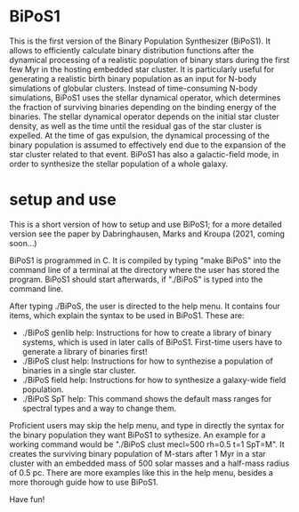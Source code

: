 # BiPoS1
This is the first version of the Binary Population Synthesizer (BiPoS1). It allows to efficiently calculate binary distribution functions after the dynamical processing of a realistic population of binary stars during the first few Myr in the hosting embedded star cluster. It is particularly useful for generating a realistic birth binary population as an input for N-body simulations of globular clusters. Instead of time-consuming N-body simulations, BiPoS1 uses the stellar dynamical operator, which determines the fraction of surviving binaries depending on the binding energy of the binaries. The stellar dynamical operator depends on the initial star cluster density, as well as the time until the residual gas of the star cluster is expelled.  At the time of gas expulsion, the dynamical processing of the binary population is assumed to effectively end due to the expansion of the star cluster related to that event. BiPoS1 has also a galactic-field mode, in order to synthesize the stellar population of a whole galaxy.

# setup and use

This is a short version of how to setup and use BiPoS1; for a more detailed version see the paper by Dabringhausen, Marks and Kroupa (2021, coming soon...)

BiPoS1 is programmed in C. It is compiled by typing "make BiPoS" into the command line of a terminal at the directory where the user has stored the program. BiPoS1 should start afterwards, if "./BiPoS" is typed into the command line.

After typing ./BiPoS, the user is directed to the help menu. It contains four items, which explain the syntax to be used in BiPoS1. These are:

- ./BiPoS genlib help: Instructions for how to create a library of binary systems, which is used in later calls of BiPoS1. First-time users have to generate a library of binaries first!
- ./BiPoS clust help: Instructions for how to synthezise a population of binaries in a single star cluster.
- ./BiPoS field help: Instructions for how to synthesize a galaxy-wide field population.
- ./BiPoS SpT help: This command shows the default mass ranges for spectral types and a way to change them.

Proficient users may skip the help menu, and type in directly the syntax for the binary population they want BiPoS1 to sythesize. An example for a working command would be "./BiPoS clust mecl=500 rh=0.5 t=1 SpT=M". It creates the surviving binary population of M-stars after 1 Myr in a star cluster with an embedded mass of 500 solar masses and a half-mass radius of 0.5 pc. There are more examples like this in the help menu, besides a more thorough guide how to use BiPoS1.

Have fun!
